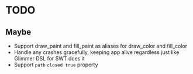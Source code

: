 # TODO

## Maybe

- Support draw_paint and fill_paint as aliases for draw_color and fill_color
- Handle any crashes gracefully, keeping app alive regardless just like Glimmer DSL for SWT does it
- Support `path` `closed true` property
